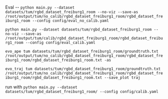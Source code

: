 Eval -- `python main.py --dataset datasets/tum/rgbd_dataset_freiburg1_room --no-viz --save-as /root/output/tum/no_calib/rgbd_dataset_freiburg1_room/rgbd_dataset_freiburg1_room --config config/eval_no_calib.yaml`

`python main.py --dataset datasets/tum/rgbd_dataset_freiburg1_room --no-viz --save-as /root/output/tum/calib/rgbd_dataset_freiburg1_room/rgbd_dataset_freiburg1_room --config config/eval_calib.yaml`

`evo_ape tum datasets/tum/rgbd_dataset_freiburg1_room/groundtruth.txt /root/output/tum/no_calib/rgbd_dataset_freiburg1_room/rgbd_dataset_freiburg1_room/rgbd_dataset_freiburg1_room.txt -as`

`evo_traj tum datasets/tum/rgbd_dataset_freiburg1_room/groundtruth.txt /root/output/tum/no_calib/rgbd_dataset_freiburg1_room/rgbd_dataset_freiburg1_room/rgbd_dataset_freiburg1_room.txt --save_plot traj`


run with `python main.py --dataset datasets/tum/rgbd_dataset_freiburg1_room/ --config config/calib.yaml`